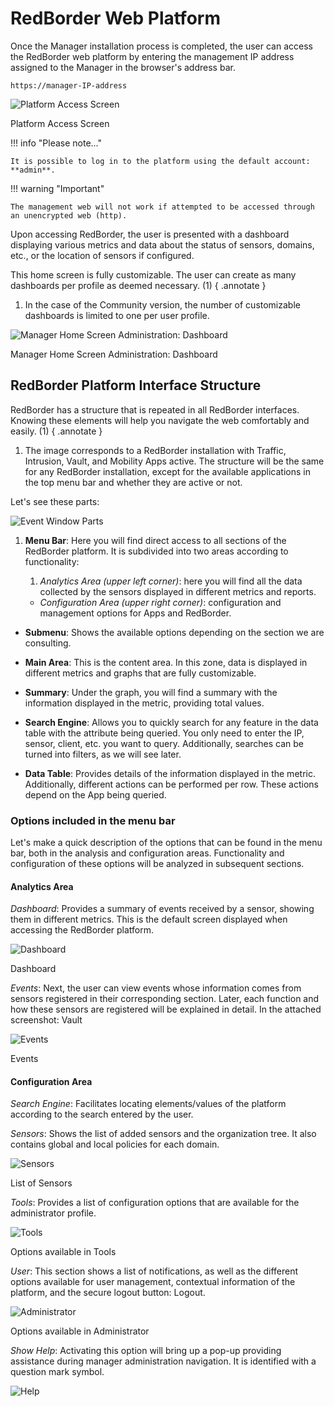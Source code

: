 
# RedBorder Web Platform

Once the Manager installation process is completed, the user can access the RedBorder web platform by entering the management IP address assigned to the Manager in the browser's address bar.

    https://manager-IP-address

![Platform Access Screen](images/ch03_img001.png)

Platform Access Screen

!!! info "Please note..."

    It is possible to log in to the platform using the default account: **admin**.

!!! warning "Important"

    The management web will not work if attempted to be accessed through an unencrypted web (http).

Upon accessing RedBorder, the user is presented with a dashboard displaying various metrics and data about the status of sensors, domains, etc., or the location of sensors if configured.

This home screen is fully customizable. The user can create as many dashboards per profile as deemed necessary. (1)
{ .annotate }

1. In the case of the Community version, the number of customizable dashboards is limited to one per user profile.

![Manager Home Screen Administration: Dashboard](images/ch03_img002.png)

Manager Home Screen Administration: Dashboard

## RedBorder Platform Interface Structure

RedBorder has a structure that is repeated in all RedBorder interfaces. Knowing these elements will help you navigate the web comfortably and easily. (1)
{ .annotate }

1. The image corresponds to a RedBorder installation with Traffic, Intrusion, Vault, and Mobility Apps active. The structure will be the same for any RedBorder installation, except for the available applications in the top menu bar and whether they are active or not.

Let's see these parts:

![Event Window Parts](images/ch03_img003.png)

1. **Menu Bar**: Here you will find direct access to all sections of the RedBorder platform. It is subdivided into two areas according to functionality:
  
    1. *Analytics Area (upper left corner)*: here you will find all the data collected by the sensors displayed in different metrics and reports.
    - *Configuration Area (upper right corner)*: configuration and management options for Apps and RedBorder.

- **Submenu**: Shows the available options depending on the section we are consulting.

- **Main Area**: This is the content area. In this zone, data is displayed in different metrics and graphs that are fully customizable.

- **Summary**: Under the graph, you will find a summary with the information displayed in the metric, providing total values.

- **Search Engine**: Allows you to quickly search for any feature in the data table with the attribute being queried. You only need to enter the IP, sensor, client, etc. you want to query. Additionally, searches can be turned into filters, as we will see later.

- **Data Table**: Provides details of the information displayed in the metric. Additionally, different actions can be performed per row. These actions depend on the App being queried.

### Options included in the menu bar

Let's make a quick description of the options that can be found in the menu bar, both in the analysis and configuration areas. Functionality and configuration of these options will be analyzed in subsequent sections.

#### Analytics Area

*Dashboard*: Provides a summary of events received by a sensor, showing them in different metrics. This is the default screen displayed when accessing the RedBorder platform.

![Dashboard](images/ch03_img004.png)

Dashboard

*Events*: Next, the user can view events whose information comes from sensors registered in their corresponding section. Later, each function and how these sensors are registered will be explained in detail. In the attached screenshot: Vault

![Events](images/ch03_img005.png)

Events

#### Configuration Area

*Search Engine*: Facilitates locating elements/values of the platform according to the search entered by the user.

*Sensors*: Shows the list of added sensors and the organization tree. It also contains global and local policies for each domain.

![Sensors](images/ch03_img006.png)

List of Sensors

*Tools*: Provides a list of configuration options that are available for the administrator profile.

![Tools](images/ch03_img007.png)

Options available in Tools

*User*: This section shows a list of notifications, as well as the different options available for user management, contextual information of the platform, and the secure logout button: Logout.

![Administrator](images/ch03_img008.png)

Options available in Administrator

*Show Help*: Activating this option will bring up a pop-up providing assistance during manager administration navigation. It is identified with a question mark symbol.

![Help](images/ch03_img009.png)